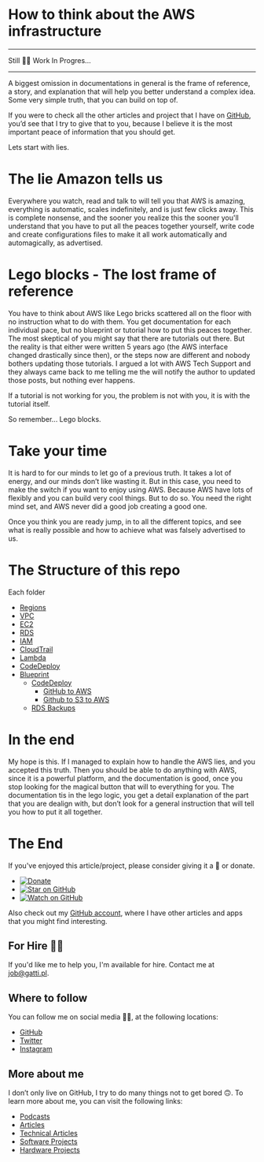 # How to think about the AWS infrastructure

---

Still 🚧🍺 Work In Progres...

---

A biggest omission in documentations in general is the frame of reference, a story, and explanation that will help you better understand a complex idea. Some very simple truth, that you can build on top of.

If you were to check all the other articles and project that I have on [GitHub](https://github.com/davidgatti), you’d see that I try to give that to you, because I believe it is the most important peace of information that you should get.

Lets start with lies.

# The lie Amazon tells us

Everywhere you watch, read and talk to will tell you that AWS is amazing, everything is automatic, scales indefinitely, and is just few clicks away. This is complete nonsense, and the sooner you realize this the sooner you'll understand that you have to put all the peaces together yourself, write code and create configurations files to make it all work automatically and automagically, as advertised.

# Lego blocks - The lost frame of reference

You have to think about AWS like Lego bricks scattered all on the floor with no instruction what to do with them. You get documentation for each individual pace, but no blueprint or tutorial how to put this peaces together. The most skeptical of you might say that there are tutorials out there. But the reality is that either were written 5 years ago (the AWS interface changed drastically since then), or the steps now are different and nobody bothers updating those tutorials. I argued a lot with AWS Tech Support and they always came back to me telling me the will notify the author to updated those posts, but nothing ever happens.

If a tutorial is not working for you, the problem is not with you, it is with the tutorial itself.

So remember... Lego blocks.

# Take your time

It is hard to for our minds to let go of a previous truth. It takes a lot of energy, and our minds don’t like wasting it. But in this case, you need to make the switch if you want to enjoy using AWS. Because AWS have lots of flexibly and you can build very cool things. But to do so. You need the right mind set, and AWS never did a good job creating a good one.

Once you think you are ready jump, in to all the different topics, and see what is really possible and how to achieve what was falsely advertised to us.

# The Structure of this repo

Each folder

- [Regions](https://github.com/davidgatti/How-to-think-about-the-AWS-infrastructure/tree/master/00_Regions)
- [VPC](https://github.com/davidgatti/How-to-think-about-the-AWS-infrastructure/tree/master/01_VPC)
- [EC2](https://github.com/davidgatti/How-to-think-about-the-AWS-infrastructure/tree/master/02_IAM)
- [RDS](https://github.com/davidgatti/How-to-think-about-the-AWS-infrastructure/tree/master/03_EC2)
- [IAM](https://github.com/davidgatti/How-to-think-about-the-AWS-infrastructure/tree/master/04_RDS)
- [CloudTrail](https://github.com/davidgatti/How-to-think-about-the-AWS-infrastructure/tree/master/05_CloudTrail)
- [Lambda](https://github.com/davidgatti/How-to-think-about-the-AWS-infrastructure/tree/master/06_Lambda)
- [CodeDeploy](https://github.com/davidgatti/How-to-think-about-the-AWS-infrastructure/tree/master/07_CodeDeploy)
- [Blueprint](https://github.com/davidgatti/How-to-think-about-the-AWS-infrastructure/tree/master/xx_Blueprints)
  - [CodeDeploy](https://github.com/davidgatti/How-to-think-about-the-AWS-infrastructure/tree/master/xx_Blueprints/CodeDeploy)
    - [GitHub to AWS](https://github.com/davidgatti/How-to-think-about-the-AWS-infrastructure/tree/master/xx_Blueprints/CodeDeploy/GitHub%20to%20AWS)
    - [Github to S3 to AWS](https://github.com/davidgatti/How-to-think-about-the-AWS-infrastructure/tree/master/xx_Blueprints/CodeDeploy/Github%20to%20S3%20to%20AWS)
  - [RDS Backups](https://github.com/davidgatti/How-to-think-about-the-AWS-infrastructure/tree/master/xx_Blueprints/RDS%20Backups)

# In the end

My hope is this. If I managed to explain how to handle the AWS lies, and you accepted this truth. Then you should be able to do anything with AWS, since it is a powerful platform, and the documentation is good, once you stop looking for the magical button that will to everything for you. The documentation tis in the lego logic, you get a detail explanation of the part that you are dealign with, but don’t look for a general instruction that will tell you how to put it all together.

# The End

If you've enjoyed this article/project, please consider giving it a 🌟 or donate.

- [![Donate](https://img.shields.io/badge/Donate-PayPal-green.svg)](https://www.paypal.me/gattidavid/25)
- [![Star on GitHub](https://img.shields.io/github/stars/davidgatti/how-to-think-about-the-AWS-infrastructure.svg?style=social)](https://github.com/davidgatti/how-to-think-about-the-AWS-infrastructure/stargazers)
- [![Watch on GitHub](https://img.shields.io/github/watchers/davidgatti/how-to-think-about-the-AWS-infrastructure.svg?style=social)](https://github.com/davidgatti/how-to-think-about-the-AWS-infrastructure/watchers)

Also check out my [GitHub account](https://github.com/davidgatti), where I have other articles and apps that you might find interesting.

## For Hire 👨‍💻

If you'd like me to help you, I'm available for hire. Contact me at job@gatti.pl.

## Where to follow

You can follow me on social media 🐙😇, at the following locations:

- [GitHub](https://github.com/davidgatti)
- [Twitter](https://twitter.com/dawidgatti)
- [Instagram](https://www.instagram.com/gattidavid/)

## More about me

I don’t only live on GitHub, I try to do many things not to get bored 🙃. To learn more about me, you can visit the following links:

- [Podcasts](http://david.gatti.pl/podcasts)
- [Articles](http://david.gatti.pl/articles)
- [Technical Articles](http://david.gatti.pl/technical_articles)
- [Software Projects](http://david.gatti.pl/software_projects)
- [Hardware Projects](http://david.gatti.pl/hardware_projects)
